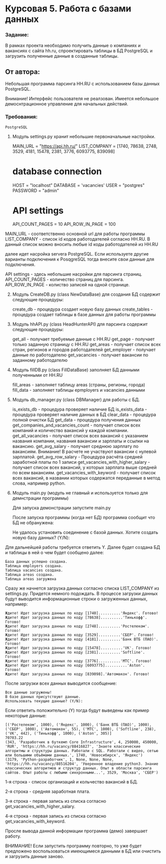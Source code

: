 # Курсовая 5. Работа с базами данных
### Задание:
В рамках проекта необходимо получить данные о компаниях и вакансиях с сайта hh.ru, спроектировать таблицы в БД PostgreSQL и загрузить полученные данные в созданные таблицы.

## От автора:
Небольшая программа парсинга HH.RU с использованием базы данных PostgreSQL.

Внимание! Интерфейс пользователя не реалзован. Имеется небольшое демоснтрационное управление для начальных действий.

### Требования:
    PostgreSQL


1. Модуль settings.py хранит небольшие первоначальные настройки.


    MAIN_URL = "https://api.hh.ru/"
    LIST_COMPANY = [1740, 78638, 2748, 3529, 4181, 15478, 2381, 3776, 6093775, 839098]
    
    # database connection
    HOST = "localhost"
    DATABASE = 'vacancies'
    USER = "postgres"
    PASSWORD = "admin"
    
    # API settings
    API_COUNT_PAGES = 10
    API_ROW_IN_PAGE = 100

MAIN_URL - соответственно основной url для работы программы
LIST_COMPANY - список id кодов работодателей согласно HH.RU. В данный список можно вносить любые id коды работодателей из HH.RU

далее идет насройка servera PostgreSQL. Если используете другие варианты подключения к PosqgreSQL тогда внесите свои данные для подключения.

API settings - здесь небольшие насройки для парсинга страниц.
API_COUNT_PAGES - количество страниц для парсинга.
API_ROW_IN_PAGE - колиство записей на одной странице.


2. Модуль CreateDB.py (class NewDataBase)  для создания БД содержит следующие процедуры:


    create_db  -  процедура создает новую базу данных
    create_tables - процедура создает таблицы в базе данных для работы программы

3. Модуль hhAPI.py (class HeadHunterAPI) для парсинга содержит следующие процедуры:


    get_all - получает требуемые данные с HH.RU
    get_page - получает только заданную страницу c HH.RU
    get_areas - получает список всех стран, регионов и городов работодателей
    get_employer -  получает данные по работодателю
    get_vacancies - получает вакансии по заданному работодателю

4. Модуль fillDB.py (class FillDataBase) заполняет БД данными полученными от HH.RU 


    fill_areas - заполняет таблицу areas (страны, регионы, города)
    fill_data - заполняет таблицы epmployers и vacancies данными

5. Модуль db_manager.py (class DBManager) для работы с БД.


    is_exists_db - процедура проверяет наличие БД
    is_exists_data - процедура проверяет наличие данных в БД
    clear_data - процедура полной очистки БД
    get_data - процедура получения данных
    get_companies_and_vacancies_count - получает список всех компаний и количество вакансий у каждой компании.
    get_all_vacancies - получает список всех вакансий с указанием названия компании, названия вакансии и зарплаты и ссылки на вакансию.
    get_avg_salary - получает среднюю зарплату по вакансиям. Внимание! В расчете не участвуют вакансии с нулевой зарплатой.
    get_avg_row_salary - Процедура расчёта средней заработной платы по 1 записи
    get_vacancies_with_higher_salary - получает список всех вакансий, у которых зарплата выше средней по всем вакансиям.
    get_vacancies_with_keyword - получает список всех вакансий, в названии которых содержатся переданные в метод слова, например python.

6. Модуль main.py (модуль не главный и используется только для демнстрации программы)

    Для запуска демонстрации запустите main.py

    После запуска программы (когда нет БД) программа сообщит что БД не обранужена:


    Не удалось установить соединение с базой данных.
    Хотите создать новую базу данных? (Y/N):

Для дальнейшей работы требуется ответить Y. Далее будет создана БД и таблицы в ней о чем будет сообщено далее:

    База данных успешно создана.
    Таблица employers создана.
    Таблица vacancies создана.
    Таблица areas создана.
    Таблица areas загружена

Сразу же начнется загрузка данных согласно списка LIST_COMPANY из settings.py. Придется немного подождать.
В процессе загрузки данных будут выводится информационные строки о загруженных данных, например:

    Ждите! Идет загрузка данных по коду [1740]..........'Яндекс'. Готово!
    Ждите! Идет загрузка данных по коду [78638]..........'Тинькофф'. Готово!
    Ждите! Идет загрузка данных по коду [2748]..........'Ростелеком'. Готово!
    Ждите! Идет загрузка данных по коду [3529]..........'СБЕР'. Готово!
    Ждите! Идет загрузка данных по коду [4181]..........'Банк ВТБ (ПАО)'. Готово!
    Ждите! Идет загрузка данных по коду [15478]..........'VK'. Готово!
    Ждите! Идет загрузка данных по коду [2381]..........'Softline'. Готово!
    Ждите! Идет загрузка данных по коду [3776]..........'МТС'. Готово!
    Ждите! Идет загрузка данных по коду [6093775]..........'Aston'. Готово!
    Ждите! Идет загрузка данных по коду [839098].'Автомакон'. Готово!

После загрузки всех данных выводится сообщение:

    Все данные загружены!
    В базе данных присутствуют данные.
    Использовать текущие данные? (Y/N): 

Если ответить положительно (Y) тогда будут выведены как пример некоторые данные:

    [('Ростелеком', 1000), ('Яндекс', 1000), ('Банк ВТБ (ПАО)', 1000), ('СБЕР', 1000), ('Автомакон', 55), ('МТС', 1000), ('Softline', 238), ('VK', 442), ('Тинькофф', 1000), ('Aston', 305)]
    70703.22
    (343, 'Разработчик в буткемп Core Infrastructure', 4, 250000, 450000, 'RUR', 'https://hh.ru/vacancy/88416827', 'Знаете классические алгоритмы и структуры данных. Работали с SQL. Работали с видео, сетью или большими объёмами данных.', 1740, 'Новосибирск', 'Яндекс')
    (3179, 'Python-разработчик', 1, None, None, None, 'https://hh.ru/vacancy/88516204', 'Уверенное владение python3. Знание классических алгоритмов и структур данных. Опыт в области парсинга сайтов. Опыт работы с любыми синхронными...', 3529, 'Москва', 'СБЕР')

1-я строка - список организаций и кольчество вакансий в БД.

2-я строка - средняя заработная плата.

3-я строка - первая запись из списка согласно get_vacancies_with_higher_salary.

4-я строка - первая запись из списка согласно get_vacancies_with_keyword.

Просле вывода данной информации программа (демо) завершает работу.

ВНИМАНИЕ! Если запустить программу повторно, то уже будет предложено воспользоваться имеющимеся данными в БД или очистить и загрузить данные заново.